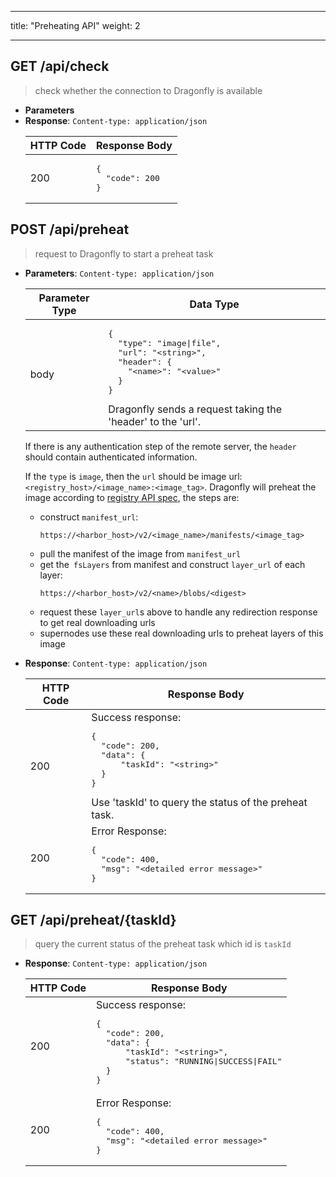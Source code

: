 ___
title: "Preheating API"
weight: 2
___

## GET /api/check

> check whether the connection to Dragonfly is available

* **Parameters**
* **Response**: `Content-type: application/json`
  <table width="100%">
  <thead><tr><th>HTTP Code</th><th>Response Body</th></tr></thead>
  <tbody>
  <tr>
  <td>200</td>
  <td>
  <pre>
  {
    "code": 200
  }
  </pre>
  </td>
  </tr>
  </tbody></table>

## POST /api/preheat

> request to Dragonfly to start a preheat task

* **Parameters**: `Content-type: application/json`
  <table width="100%">
  <thead><tr><th>Parameter Type</th><th>Data Type</th></tr></thead>
  <tbody>
  <tr><td>body</td>
  <td><pre>
  {
    "type": "image|file",
    "url": "&lt;string&gt;",
    "header": {
      "&lt;name&gt;": "&lt;value&gt;"
    }
  }
  </pre>Dragonfly sends a request taking the 'header' to the 'url'.</td></tr>
  </tbody></table>

  If there is any authentication step of the remote server, the `header` should contain authenticated information.

  If the `type` is `image`, then the `url` should be image url: `<registry_host>/<image_name>:<image_tag>`.
  Dragonfly will preheat the image according to [registry API spec](https://docs.docker.com/registry/spec/api/#pulling-an-image), the steps are:
  * construct `manifest_url`:
      ```
      https://<harbor_host>/v2/<image_name>/manifests/<image_tag>
      ```
  * pull the manifest of the image from `manifest_url`
  * get the` fsLayers` from manifest and construct `layer_url` of each layer:
      ```
      https://<harbor_host>/v2/<name>/blobs/<digest>
      ```
  * request these `layer_url`s above to handle any redirection response to get real downloading urls
  * supernodes use these real downloading urls to preheat layers of this image

* **Response**: `Content-type: application/json`
  <table width="100%">
  <thead><tr><th>HTTP Code</th><th>Response Body</th></tr></thead>
  <tbody>
  <tr><td>200</td>
  <td>Success response:<pre>
  {
    "code": 200,
    "data": {
        "taskId": "&lt;string&gt;"
    }
  }
  </pre>Use 'taskId' to query the status of the preheat task.</td></tr>
  <tr><td>200</td>
  <td>Error Response:<pre>
  {
    "code": 400,
    "msg": "&lt;detailed error message&gt;"
  }
  </pre></td></tr>
  </tbody></table>

## GET /api/preheat/{taskId}

> query the current status of the preheat task which id is `taskId`

* **Response**: `Content-type: application/json`
  <table width="100%">
  <thead><tr><th>HTTP Code</th><th>Response Body</th></tr></thead>
  <tbody>
  <tr><td>200</td>
  <td>Success response:<pre>
  {
    "code": 200,
    "data": {
        "taskId": "&lt;string&gt;",
        "status": "RUNNING|SUCCESS|FAIL"
    }
  }
  </pre></td></tr>
  <tr><td>200</td>
  <td>Error Response:<pre>
  {
    "code": 400,
    "msg": "&lt;detailed error message&gt;"
  }
  </pre></td></tr>
  </tbody></table>
